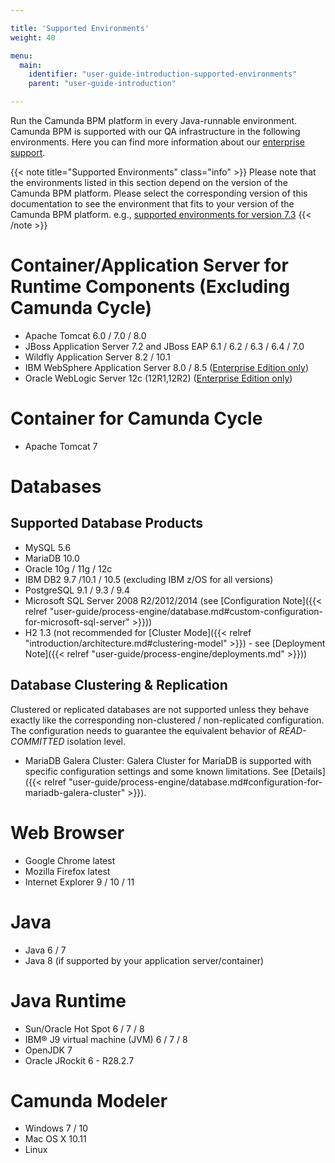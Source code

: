 ```yaml
---

title: 'Supported Environments'
weight: 40

menu:
  main:
    identifier: "user-guide-introduction-supported-environments"
    parent: "user-guide-introduction"

---
```



Run the Camunda BPM platform in every Java-runnable environment. Camunda BPM is supported with our QA infrastructure in the following environments. Here you can find more information about our [enterprise support](http://camunda.com/bpm/enterprise/).

{{< note title="Supported Environments" class="info" >}}
  Please note that the environments listed in this section depend on the version of the Camunda BPM platform. Please select the corresponding version of this documentation to see the environment that fits to your version of the Camunda BPM platform. e.g., [supported environments for version 7.3](http://docs.camunda.org/7.3/guides/user-guide/#introduction-supported-environments)
{{< /note >}}


# Container/Application Server for Runtime Components (Excluding Camunda Cycle)

* Apache Tomcat 6.0 / 7.0 / 8.0
* JBoss Application Server 7.2 and JBoss EAP 6.1 / 6.2 / 6.3 / 6.4 / 7.0
* Wildfly Application Server 8.2 / 10.1
* IBM WebSphere Application Server 8.0 / 8.5 ([Enterprise Edition only](http://camunda.com/bpm/enterprise/))
*	Oracle WebLogic Server 12c (12R1,12R2) ([Enterprise Edition only](http://camunda.com/bpm/enterprise/))


# Container for Camunda Cycle

* Apache Tomcat 7


# Databases

## Supported Database Products

* MySQL 5.6
* MariaDB 10.0
* Oracle 10g / 11g / 12c
* IBM DB2 9.7 /10.1 / 10.5 (excluding IBM z/OS for all versions)
* PostgreSQL 9.1 / 9.3 / 9.4
* Microsoft SQL Server 2008 R2/2012/2014 (see [Configuration Note]({{< relref "user-guide/process-engine/database.md#custom-configuration-for-microsoft-sql-server" >}}))
* H2 1.3 (not recommended for [Cluster Mode]({{< relref "introduction/architecture.md#clustering-model" >}}) - see [Deployment Note]({{< relref "user-guide/process-engine/deployments.md" >}}))

## Database Clustering & Replication

Clustered or replicated databases are not supported unless they behave exactly like the corresponding non-clustered / non-replicated configuration. The configuration needs to guarantee the equivalent behavior of *READ-COMMITTED* isolation level.

* MariaDB Galera Cluster: Galera Cluster for MariaDB is supported with specific configuration settings and some known limitations. See [Details]({{< relref "user-guide/process-engine/database.md#configuration-for-mariadb-galera-cluster" >}}).

# Web Browser

* Google Chrome latest
* Mozilla Firefox latest
* Internet Explorer 9 / 10 / 11


# Java

* Java 6 / 7
* Java 8 (if supported by your application server/container)


# Java Runtime

* Sun/Oracle Hot Spot 6 / 7 / 8
* IBM® J9 virtual machine (JVM) 6 / 7 / 8
* OpenJDK 7
* Oracle JRockit 6 - R28.2.7


# Camunda Modeler

* Windows 7 / 10
* Mac OS X 10.11
* Linux
